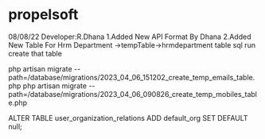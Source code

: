 # propelsoft

08/08/22
Developer:R.Dhana
1.Added New API Format By Dhana
2.Added New Table For Hrm Department ->tempTable->hrmdepartment table sql run create that table


 php artisan migrate --path=/database/migrations/2023_04_06_151202_create_temp_emails_table.php
 php artisan migrate --path=/database/migrations/2023_04_06_090826_create_temp_mobiles_table.php


 ALTER TABLE user_organization_relations
ADD  default_org  SET DEFAULT null;